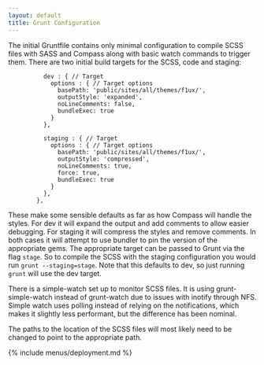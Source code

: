 ```yaml
---
layout: default
title: Grunt Configuration
---
```


The initial Gruntfile contains only minimal configuration to compile
SCSS files with SASS and Compass along with basic watch commands to
trigger them. There are two initial build targets for the SCSS, code and
staging:

              dev : { // Target
                options : { // Target options
                  basePath: 'public/sites/all/themes/f1ux/',
                  outputStyle: 'expanded',
                  noLineComments: false,
                  bundleExec: true
                }
              },

              staging : { // Target
                options : { // Target options
                  basePath: 'public/sites/all/themes/f1ux/',
                  outputStyle: 'compressed',
                  noLineComments: true,
                  force: true,
                  bundleExec: true
                }
              },
            },

These make some sensible defaults as far as how Compass will handle the
styles. For dev it will expand the output and add comments to allow
easier debugging. For staging it will compress the styles and remove
comments. In both cases it will attempt to use bundler to pin the
version of the appropriate gems. The appropriate target can be passed to
Grunt via the flag `stage`. So to compile the SCSS with the staging
configuration you would run `grunt --staging=stage`. Note that this
defaults to dev, so just running `grunt` will use the dev target.

There is a simple-watch set up to monitor SCSS files. It is using
grunt-simple-watch instead of grunt-watch due to issues with inotify
through NFS. Simple watch uses polling instead of relying on the
notifications, which makes it slightly less performant, but the
difference has been nominal.

The paths to the location of the SCSS files will most likely need to be
changed to point to the appropriate path.

{% include menus/deployment.md %}
